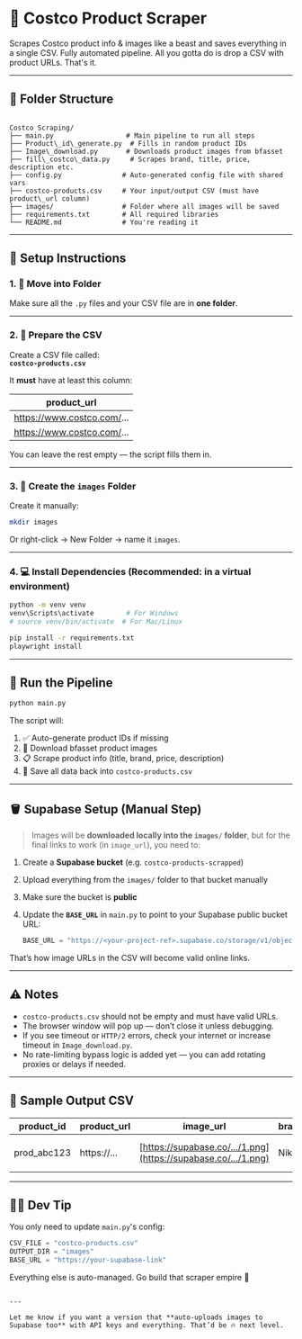 # 🛒 Costco Product Scraper

Scrapes Costco product info & images like a beast and saves everything in a single CSV. Fully automated pipeline. All you gotta do is drop a CSV with product URLs. That's it.

---

## 🧾 Folder Structure

```

Costco Scraping/
├── main.py                  # Main pipeline to run all steps
├── Product\_id\_generate.py  # Fills in random product IDs
├── Image\_download.py       # Downloads product images from bfasset
├── fill\_costco\_data.py     # Scrapes brand, title, price, description etc.
├── config.py               # Auto-generated config file with shared vars
├── costco-products.csv     # Your input/output CSV (must have product\_url column)
├── images/                 # Folder where all images will be saved
├── requirements.txt        # All required libraries
└── README.md               # You're reading it

````

---

## 🔧 Setup Instructions

### 1. 📂 Move into Folder

Make sure all the `.py` files and your CSV file are in **one folder**.

---

### 2. 🧠 Prepare the CSV

Create a CSV file called:  
**`costco-products.csv`**

It **must** have at least this column:

| product_url |
|-------------|
| https://www.costco.com/... |
| https://www.costco.com/... |

You can leave the rest empty — the script fills them in.

---

### 3. 📁 Create the `images` Folder

Create it manually:

```bash
mkdir images
````

Or right-click → New Folder → name it `images`.

---

### 4. 💻 Install Dependencies (Recommended: in a virtual environment)

```bash
python -m venv venv
venv\Scripts\activate        # For Windows
# source venv/bin/activate  # For Mac/Linux

pip install -r requirements.txt
playwright install
```

---

## 🚀 Run the Pipeline

```bash
python main.py
```

The script will:

1. ✅ Auto-generate product IDs if missing
2. 📸 Download bfasset product images
3. 📋 Scrape product info (title, brand, price, description)
4. 🧾 Save all data back into `costco-products.csv`

---

## 🪣 Supabase Setup (Manual Step)

> Images will be **downloaded locally into the `images/` folder**, but for the final links to work (in `image_url`), you need to:

1. Create a **Supabase bucket** (e.g. `costco-products-scrapped`)
2. Upload everything from the `images/` folder to that bucket manually
3. Make sure the bucket is **public**
4. Update the **`BASE_URL`** in `main.py` to point to your Supabase public bucket URL:

   ```python
   BASE_URL = "https://<your-project-ref>.supabase.co/storage/v1/object/public/<your-bucket-name>"
   ```

That’s how image URLs in the CSV will become valid online links.

---

## ⚠️ Notes

* `costco-products.csv` should not be empty and must have valid URLs.
* The browser window will pop up — don’t close it unless debugging.
* If you see timeout or `HTTP/2` errors, check your internet or increase timeout in `Image_download.py`.
* No rate-limiting bypass logic is added yet — you can add rotating proxies or delays if needed.

---

## 🧪 Sample Output CSV

| product\_id  | product\_url | image\_url                                                     | brand | price | description         | ... |
| ------------ | ------------ | -------------------------------------------------------------- | ----- | ----- | ------------------- | --- |
| prod\_abc123 | https\://... | [https://supabase.co/.../1.png](https://supabase.co/.../1.png) | Nike  | \$89  | Sleek running shoes | ... |

---

## 🧙‍♂️ Dev Tip

You only need to update `main.py`'s config:

```python
CSV_FILE = "costco-products.csv"
OUTPUT_DIR = "images"
BASE_URL = "https://your-supabase-link"
```

Everything else is auto-managed. Go build that scraper empire 🚀

```

---

Let me know if you want a version that **auto-uploads images to Supabase too** with API keys and everything. That’d be 🔥 next level.
```
